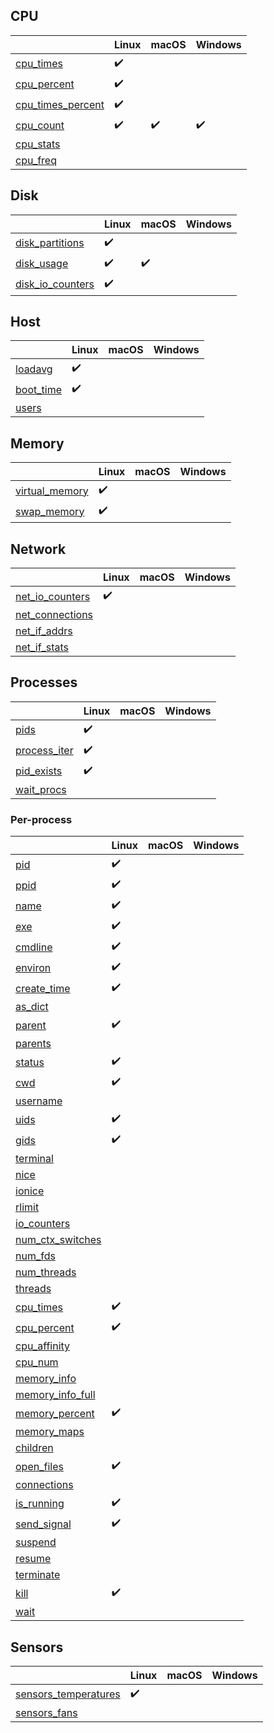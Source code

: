 ## CPU

|                                                                                        | Linux              | macOS              | Windows            |
|----------------------------------------------------------------------------------------|--------------------|--------------------|--------------------|
| [cpu_times](https://psutil.readthedocs.io/en/latest/#psutil.cpu_times)                 | :heavy_check_mark: |                    |                    |
| [cpu_percent](https://psutil.readthedocs.io/en/latest/#psutil.cpu_percent)             | :heavy_check_mark: |                    |                    |
| [cpu_times_percent](https://psutil.readthedocs.io/en/latest/#psutil.cpu_times_percent) | :heavy_check_mark: |                    |                    |
| [cpu_count](https://psutil.readthedocs.io/en/latest/#psutil.cpu_count)                 | :heavy_check_mark: | :heavy_check_mark: | :heavy_check_mark: |
| [cpu_stats](https://psutil.readthedocs.io/en/latest/#psutil.cpu_stats)                 |                    |                    |                    |
| [cpu_freq](https://psutil.readthedocs.io/en/latest/#psutil.cpu_freq)                   |                    |                    |                    |

## Disk

|                                                                                      | Linux              | macOS              | Windows |
|--------------------------------------------------------------------------------------|--------------------|--------------------|---------|
| [disk_partitions](https://psutil.readthedocs.io/en/latest/#psutil.disk_partitions)   | :heavy_check_mark: |                    |         |
| [disk_usage](https://psutil.readthedocs.io/en/latest/#psutil.disk_usage)             | :heavy_check_mark: | :heavy_check_mark: |         |
| [disk_io_counters](https://psutil.readthedocs.io/en/latest/#psutil.disk_io_counters) | :heavy_check_mark: |                    |         |

## Host

|                                                                                    | Linux              | macOS | Windows |
|------------------------------------------------------------------------------------|--------------------|-------|---------|
| [loadavg](https://psutil.readthedocs.io/en/latest/?badge=latest#psutil.getloadavg) | :heavy_check_mark: |       |         |
| [boot_time](https://psutil.readthedocs.io/en/latest/#psutil.boot_time)             | :heavy_check_mark: |       |         |
| [users](https://psutil.readthedocs.io/en/latest/#psutil.users)                     |                    |       |         |

## Memory

|                                                                                  | Linux              | macOS | Windows |
|----------------------------------------------------------------------------------|--------------------|-------|---------|
| [virtual_memory](https://psutil.readthedocs.io/en/latest/#psutil.virtual_memory) | :heavy_check_mark: |       |         |
| [swap_memory](https://psutil.readthedocs.io/en/latest/#psutil.swap_memory)       | :heavy_check_mark: |       |         |

## Network

|                                                                                    | Linux              | macOS | Windows |
|------------------------------------------------------------------------------------|--------------------|-------|---------|
| [net_io_counters](https://psutil.readthedocs.io/en/latest/#psutil.net_io_counters) | :heavy_check_mark: |       |         |
| [net_connections](https://psutil.readthedocs.io/en/latest/#psutil.net_connections) |                    |       |         |
| [net_if_addrs](https://psutil.readthedocs.io/en/latest/#psutil.net_if_addrs)       |                    |       |         |
| [net_if_stats](https://psutil.readthedocs.io/en/latest/#psutil.net_if_stats)       |                    |       |         |

## Processes

|                                                                              | Linux              | macOS | Windows |
|------------------------------------------------------------------------------|--------------------|-------|---------|
| [pids](https://psutil.readthedocs.io/en/latest/#psutil.pids)                 | :heavy_check_mark: |       |         |
| [process_iter](https://psutil.readthedocs.io/en/latest/#psutil.process_iter) | :heavy_check_mark: |       |         |
| [pid_exists](https://psutil.readthedocs.io/en/latest/#psutil.pid_exists)     | :heavy_check_mark: |       |         |
| [wait_procs](https://psutil.readthedocs.io/en/latest/#psutil.wait_procs)     |                    |       |         |

### Per-process

|                                                                                              | Linux              | macOS | Windows |
|----------------------------------------------------------------------------------------------|--------------------|-------|---------|
| [pid](https://psutil.readthedocs.io/en/latest/#psutil.Process.pid)                           | :heavy_check_mark: |       |         |
| [ppid](https://psutil.readthedocs.io/en/latest/#psutil.Process.ppid)                         | :heavy_check_mark: |       |         |
| [name](https://psutil.readthedocs.io/en/latest/#psutil.Process.name)                         | :heavy_check_mark: |       |         |
| [exe](https://psutil.readthedocs.io/en/latest/#psutil.Process.exe)                           | :heavy_check_mark: |       |         |
| [cmdline](https://psutil.readthedocs.io/en/latest/#psutil.Process.cmdline)                   | :heavy_check_mark: |       |         |
| [environ](https://psutil.readthedocs.io/en/latest/#psutil.Process.environ)                   | :heavy_check_mark: |       |         |
| [create_time](https://psutil.readthedocs.io/en/latest/#psutil.Process.create_time)           | :heavy_check_mark: |       |         |
| [as_dict](https://psutil.readthedocs.io/en/latest/#psutil.Process.as_dict)                   |                    |       |         |
| [parent](https://psutil.readthedocs.io/en/latest/#psutil.Process.parent)                     | :heavy_check_mark: |       |         |
| [parents](https://psutil.readthedocs.io/en/latest/#psutil.Process.parents)                   |                    |       |         |
| [status](https://psutil.readthedocs.io/en/latest/#psutil.Process.status)                     | :heavy_check_mark: |       |         |
| [cwd](https://psutil.readthedocs.io/en/latest/#psutil.Process.cwd)                           | :heavy_check_mark: |       |         |
| [username](https://psutil.readthedocs.io/en/latest/#psutil.Process.username)                 |                    |       |         |
| [uids](https://psutil.readthedocs.io/en/latest/#psutil.Process.uids)                         | :heavy_check_mark: |       |         |
| [gids](https://psutil.readthedocs.io/en/latest/#psutil.Process.gids)                         | :heavy_check_mark: |       |         |
| [terminal](https://psutil.readthedocs.io/en/latest/#psutil.Process.terminal)                 |                    |       |         |
| [nice](https://psutil.readthedocs.io/en/latest/#psutil.Process.nice)                         |                    |       |         |
| [ionice](https://psutil.readthedocs.io/en/latest/#psutil.Process.ionice)                     |                    |       |         |
| [rlimit](https://psutil.readthedocs.io/en/latest/#psutil.Process.rlimit)                     |                    |       |         |
| [io_counters](https://psutil.readthedocs.io/en/latest/#psutil.Process.io_counters)           |                    |       |         |
| [num_ctx_switches](https://psutil.readthedocs.io/en/latest/#psutil.Process.num_ctx_switches) |                    |       |         |
| [num_fds](https://psutil.readthedocs.io/en/latest/#psutil.Process.num_fds)                   |                    |       |         |
| [num_threads](https://psutil.readthedocs.io/en/latest/#psutil.Process.num_threads)           |                    |       |         |
| [threads](https://psutil.readthedocs.io/en/latest/#psutil.Process.threads)                   |                    |       |         |
| [cpu_times](https://psutil.readthedocs.io/en/latest/#psutil.Process.cpu_times)               | :heavy_check_mark: |       |         |
| [cpu_percent](https://psutil.readthedocs.io/en/latest/#psutil.Process.cpu_percent)           | :heavy_check_mark: |       |         |
| [cpu_affinity](https://psutil.readthedocs.io/en/latest/#psutil.Process.cpu_affinity)         |                    |       |         |
| [cpu_num](https://psutil.readthedocs.io/en/latest/#psutil.Process.cpu_num)                   |                    |       |         |
| [memory_info](https://psutil.readthedocs.io/en/latest/#psutil.Process.memory_info)           |                    |       |         |
| [memory_info_full](https://psutil.readthedocs.io/en/latest/#psutil.Process.memory_info_full) |                    |       |         |
| [memory_percent](https://psutil.readthedocs.io/en/latest/#psutil.Process.memory_percent)     | :heavy_check_mark: |       |         |
| [memory_maps](https://psutil.readthedocs.io/en/latest/#psutil.Process.memory_maps)           |                    |       |         |
| [children](https://psutil.readthedocs.io/en/latest/#psutil.Process.children)                 |                    |       |         |
| [open_files](https://psutil.readthedocs.io/en/latest/#psutil.Process.open_files)             | :heavy_check_mark: |       |         |
| [connections](https://psutil.readthedocs.io/en/latest/#psutil.Process.connections)           |                    |       |         |
| [is_running](https://psutil.readthedocs.io/en/latest/#psutil.Process.is_running)             | :heavy_check_mark: |       |         |
| [send_signal](https://psutil.readthedocs.io/en/latest/#psutil.Process.send_signal)           | :heavy_check_mark: |       |         |
| [suspend](https://psutil.readthedocs.io/en/latest/#psutil.Process.suspend)                   |                    |       |         |
| [resume](https://psutil.readthedocs.io/en/latest/#psutil.Process.resume)                     |                    |       |         |
| [terminate](https://psutil.readthedocs.io/en/latest/#psutil.Process.terminate)               |                    |       |         |
| [kill](https://psutil.readthedocs.io/en/latest/#psutil.Process.kill)                         | :heavy_check_mark: |       |         |
| [wait](https://psutil.readthedocs.io/en/latest/#psutil.Process.wait)                         |                    |       |         |

## Sensors

|                                                                                              | Linux              | macOS | Windows |
|----------------------------------------------------------------------------------------------|--------------------|-------|---------|
| [sensors_temperatures](https://psutil.readthedocs.io/en/latest/#psutil.sensors_temperatures) | :heavy_check_mark: |       |         |
| [sensors_fans](https://psutil.readthedocs.io/en/latest/#psutil.sensors_fans)                 |                    |       |         |
